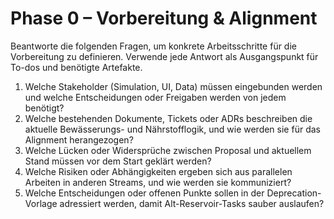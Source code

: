 # Phase 0 – Vorbereitung & Alignment

Beantworte die folgenden Fragen, um konkrete Arbeitsschritte für die Vorbereitung zu definieren. Verwende jede Antwort als Ausgangspunkt für To-dos und benötigte Artefakte.

1. Welche Stakeholder (Simulation, UI, Data) müssen eingebunden werden und welche Entscheidungen oder Freigaben werden von jedem benötigt?
2. Welche bestehenden Dokumente, Tickets oder ADRs beschreiben die aktuelle Bewässerungs- und Nährstofflogik, und wie werden sie für das Alignment herangezogen?
3. Welche Lücken oder Widersprüche zwischen Proposal und aktuellem Stand müssen vor dem Start geklärt werden?
4. Welche Risiken oder Abhängigkeiten ergeben sich aus parallelen Arbeiten in anderen Streams, und wie werden sie kommuniziert?
5. Welche Entscheidungen oder offenen Punkte sollen in der Deprecation-Vorlage adressiert werden, damit Alt-Reservoir-Tasks sauber auslaufen?
